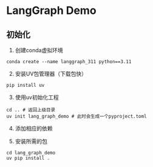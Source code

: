 # LangGraph Demo
## 初始化
1. 创建conda虚拟环境
```shell
conda create --name langgraph_311 python==3.11
```

2. 安装UV包管理器（下载包快）
```shell
pip install uv
```
3. 使用uv初始化工程
```shell
cd .. # 返回上级目录
uv init lang_graph_demo # 此时会生成一个pyproject.toml
```
4. 添加相应的依赖


5. 安装所需的包
```shell
cd lang_graph_demo
uv pip install . 
```